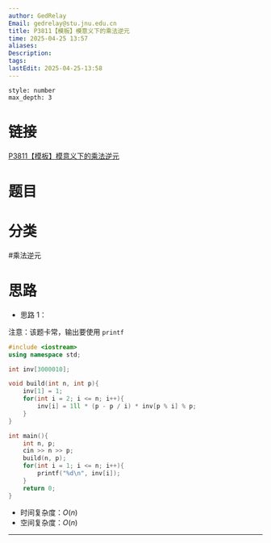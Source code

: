```yaml
---
author: GedRelay
Email: gedrelay@stu.jnu.edu.cn
title: P3811【模板】模意义下的乘法逆元
time: 2025-04-25 13:57
aliases: 
Description: 
tags: 
lastEdit: 2025-04-25-13:58
---
```


```toc
style: number
max_depth: 3
```

# 链接
[P3811【模板】模意义下的乘法逆元](https://www.luogu.com.cn/problem/P3811) 

# 题目


# 分类
#乘法逆元 

# 思路
- 思路 1：

注意：该题卡常，输出要使用 `printf` 

```cpp
#include <iostream>
using namespace std;

int inv[3000010];

void build(int n, int p){
    inv[1] = 1;
    for(int i = 2; i <= n; i++){
        inv[i] = 1ll * (p - p / i) * inv[p % i] % p;
    }
}

int main(){
    int n, p;
    cin >> n >> p;
    build(n, p);
    for(int i = 1; i <= n; i++){
        printf("%d\n", inv[i]);
    }
    return 0;
}
```


- 时间复杂度：${O\left( n \right)  }$ 
- 空间复杂度：${O\left( n \right)  }$ 


---

